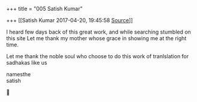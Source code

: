 +++
title = "005 Satish Kumar"

+++
[[Satish Kumar	2017-04-20, 19:45:58 [Source](https://groups.google.com/g/samskrita/c/GJRL7prDHG8)]]



I heard few days back of this great work, and while searching stumbled on this site Let me thank my mother whose grace in showing me at the right time.  
  
Let me thank the noble soul who choose to do this work of tranlslation for sadhakas like us  
  
namesthe  
satish




